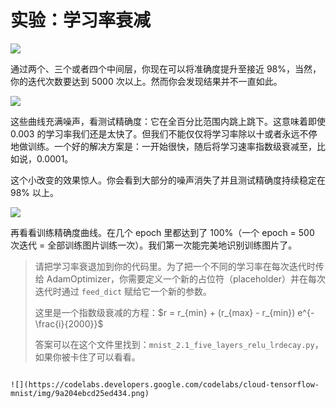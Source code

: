 # 实验：学习率衰减

![](https://codelabs.developers.google.com/codelabs/cloud-tensorflow-mnist/img/8ec267106683ff35.png)

通过两个、三个或者四个中间层，你现在可以将准确度提升至接近 98%，当然，你的迭代次数要达到 5000 次以上。然而你会发现结果并不一直如此。

![](https://codelabs.developers.google.com/codelabs/cloud-tensorflow-mnist/img/19b544d307a09804.png)

这些曲线充满噪声，看测试精确度：它在全百分比范围内跳上跳下。这意味着即使 0.003 的学习率我们还是太快了。但我们不能仅仅将学习率除以十或者永远不停地做训练。一个好的解决方案是：一开始很快，随后将学习速率指数级衰减至，比如说，0.0001。

这个小改变的效果惊人。你会看到大部分的噪声消失了并且测试精确度持续稳定在 98% 以上。

![](https://codelabs.developers.google.com/codelabs/cloud-tensorflow-mnist/img/36c4ff32da84a637.png)

再看看训练精确度曲线。在几个 epoch 里都达到了 100%（一个 epoch = 500 次迭代 = 全部训练图片训练一次）。我们第一次能完美地识别训练图片了。

> 请把学习率衰退加到你的代码里。为了把一个不同的学习率在每次迭代时传给 AdamOptimizer，你需要定义一个新的占位符（placeholder）并在每次迭代时通过 `feed_dict` 赋给它一个新的参数。
> 
> 这里是一个指数级衰减的方程：$r = r_{min} + (r_{max} - r_{min}) e^{-\frac{i}{2000}}$
> 
> 答案可以在这个文件里找到：`mnist_2.1_five_layers_relu_lrdecay.py`，如果你被卡住了可以看看。
```

![](https://codelabs.developers.google.com/codelabs/cloud-tensorflow-mnist/img/9a204ebcd25ed434.png)
